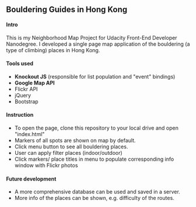 ## Bouldering Guides in Hong Kong

#### Intro
This is my Neighborhood Map Project for Udacity Front-End Developer Nanodegree. I developed a single page map application of the bouldering (a type of climbing) places in Hong Kong.

#### Tools used
* **Knockout JS** (responsible for list population and "event" bindings)
* **Google Map API**
* Flickr API
* jQuery
* Bootstrap

#### Instruction
* To open the page, clone this repository to your local drive and open "index.html"
* Markers of all spots are shown on map by default.
* Click menu button to see all bouldering places.
* User can apply filter places (indoor/outdoor)
* Click markers/ place titles in menu to populate corresponding info window with Flickr photos

#### Future development
* A more comprehensive database can be used and saved in a server.
* More info of the places can be shown, e.g. difficulty of the routes.
